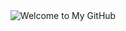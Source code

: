 <div align="center">
  <img src="https://drive.google.com/file/d/1XFdxGBQSo_sKv_yXCZWEr9_MJ4D8CmER/view?usp=drive_link" alt="Welcome to My GitHub">
</div>
<!--
**madhu-0912/madhu-0912** is a ✨ _special_ ✨ repository because its `README.md` (this file) appears on your GitHub profile.

Here are some ideas to get you started:

- 🔭 I’m currently working on ...
- 🌱 I’m currently learning ...
- 👯 I’m looking to collaborate on ...
- 🤔 I’m looking for help with ...
- 💬 Ask me about ...
- 📫 How to reach me: ...
- 😄 Pronouns: ...
- ⚡ Fun fact: ...
-->
